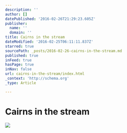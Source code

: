 ```yaml
---
description: ''
author: []
datePublished: '2016-02-26T21:29:23.605Z'
publisher:
  name: ''
  domain: ''
title: Cairns in the stream
dateModified: '2016-02-25T06:11:11.837Z'
starred: true
sourcePath: _posts/2016-02-26-cairns-in-the-stream.md
published: true
inFeed: true
hasPage: true
inNav: false
url: cairns-in-the-stream/index.html
_context: 'http://schema.org'
_type: Article

---
```

# Cairns in the stream
![](https://the-grid-user-content.s3-us-west-2.amazonaws.com/8a0ee530-2a7f-4b1e-894b-d346bb380651.png)